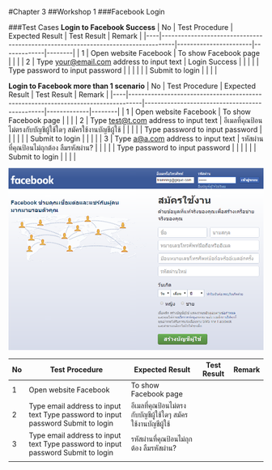 #Chapter 3
##Workshop 1
###Facebook Login

###Test Cases
**Login to Facebook Success**
| No | Test Procedure                                                                   | Expected Result       | Test Result | Remark |
|----|----------------------------------------------------------------------------------|-----------------------|-------------|--------|
| 1  | Open website Facebook                                                            | To show Facebook page |             |        |
| 2  | Type your@email.com address to input text                                        | Login Success         |             |        |
|    | Type password to input password                                                  |                       |             |        |
|    | Submit to login                                                                  |                       |             |        |

**Login to Facebook more than 1 scenario**
| No | Test Procedure                                                                   | Expected Result                               | Test Result | Remark |
|----|----------------------------------------------------------------------------------|-----------------------------------------------|-------------|--------|
| 1  | Open website Facebook                                                            | To show Facebook page                         |             |        |
| 2  | Type test@t.com address to input text                                            | อีเมลที่คุณป้อนไม่ตรงกับบัญชีผู้ใช้ใดๆ สมัครใช้งานบัญชีผู้ใช้ |             |        |
|    | Type password to input password                                                  |                                               |             |        |
|    | Submit to login                                                                  |                                               |             |        |
| 3  | Type a@a.com address to input text                                               | รหัสผ่านที่คุณป้อนไม่ถุกต้อง ลืมรหัสผ่าน?               |             |        |
|    | Type password to input password                                                  |                                               |             |        |
|    | Submit to login                                                                  |                                               |             |        |

![Facebook Login](/images/facebook-login.png)

| No | Test Procedure                                                                   | Expected Result                            | Test Result | Remark |
|----|----------------------------------------------------------------------------------|--------------------------------------------|-------------|--------|
| 1  | Open website Facebook                                                            | To show Facebook page                      |             |        |
| 2  | Type email address to input text Type password to input password Submit to login | อีเมลที่คุณป้อนไม่ตรงกับบัญชีผู้ใช้ใดๆ สมัครใช้งานบัญชีผู้ใช้ |             |        |
| 3  | Type email address to input text Type password to input password Submit to login | รหัสผ่านที่คุณป้อนไม่ถุกต้อง ลืมรหัสผ่าน?              |             |        |
|    |                                                                                  |                                            |             |        |
